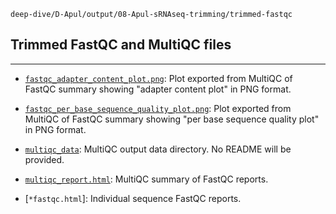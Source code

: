 `deep-dive/D-Apul/output/08-Apul-sRNAseq-trimming/trimmed-fastqc`

## Trimmed FastQC and MultiQC files

---

- [`fastqc_adapter_content_plot.png`](https://github.com/urol-e5/deep-dive/blob/main/D-Apul/output/08-Apul-sRNAseq-trimming/trimmed-fastqc/fastqc_adapter_content_plot.png): Plot exported from MultiQC of FastQC summary showing "adapter content plot" in PNG format.

- [`fastqc_per_base_sequence_quality_plot.png`](https://github.com/urol-e5/deep-dive/blob/main/D-Apul/output/08-Apul-sRNAseq-trimming/trimmed-fastqc/fastqc_per_base_sequence_quality_plot.png): Plot exported from MultiQC of FastQC summary showing "per base sequence quality plot" in PNG format.

- [`multiqc_data`](https://github.com/urol-e5/deep-dive/tree/main/D-Apul/output/08-Apul-sRNAseq-trimming/trimmed-fastqc/multiqc_data): MultiQC output data directory. No README will be provided.

- [`multiqc_report.html`](https://github.com/urol-e5/deep-dive/blob/main/D-Apul/output/08-Apul-sRNAseq-trimming/trimmed-fastqc/multiqc_report.html): MultiQC summary of FastQC reports.

- [`*fastqc.html`]: Individual sequence FastQC reports.